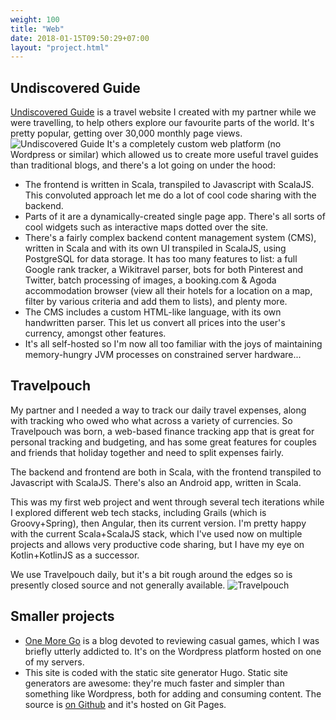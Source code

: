 ```yaml
---
weight: 100
title: "Web"
date: 2018-01-15T09:50:29+07:00
layout: "project.html"
---
```

## Undiscovered Guide
[Undiscovered Guide](https://www.undiscoveredguide.com) is a travel website I created with my partner while we were travelling, to help others explore our favourite parts of the world.  It's pretty popular, getting over 30,000 monthly page views.
![Undiscovered Guide](/Words/images/ug.JPG)
It's a completely custom web platform (no Wordpress or similar) which allowed us to create more useful travel guides than traditional blogs, and there's a lot going on under the hood:

* The frontend is written in Scala, transpiled to Javascript with ScalaJS.  This convoluted approach let me do a lot of cool code sharing with the backend.
* Parts of it are a dynamically-created single page app.  There's all sorts of cool widgets such as interactive maps dotted over the site.
* There's a fairly complex backend content management system (CMS), written in Scala and with its own UI transpiled in ScalaJS, using PostgreSQL for data storage.  It has too many features to list: a full Google rank tracker, a Wikitravel parser, bots for both Pinterest and Twitter, batch processing of images, a booking.com & Agoda accommodation browser (view all their hotels for a location on a map, filter by various criteria and add them to lists), and plenty more.
* The CMS includes a custom HTML-like language, with its own handwritten parser.  This let us convert all prices into the user's currency, amongst other features.
* It's all self-hosted so I'm now all too familiar with the joys of maintaining memory-hungry JVM processes on constrained server hardware... 

## Travelpouch
My partner and I needed a way to track our daily travel expenses, along with tracking who owed who what across a variety of currencies.  So Travelpouch was born, a web-based finance tracking app that is great for personal tracking and budgeting, and has some great features for couples and friends that holiday together and need to split expenses fairly.

The backend and frontend are both in Scala, with the frontend transpiled to Javascript with ScalaJS.  There's also an Android app, written in Scala.  

This was my first web project and went through several tech iterations while I explored different web tech stacks, including Grails (which is Groovy+Spring), then Angular, then its current version.  I'm pretty happy with the current Scala+ScalaJS stack, which I've used now on multiple projects and allows very productive code sharing, but I have my eye on Kotlin+KotlinJS as a successor.

We use Travelpouch daily, but it's a bit rough around the edges so is presently closed source and not generally available.
![Travelpouch](/Words/images/travelpouch.jpg)

## Smaller projects
* [One More Go](http://www.onemorego.net/) is a blog devoted to reviewing casual games, which I was briefly utterly addicted to.  It's on the Wordpress platform hosted on one of my servers.
* This site is coded with the static site generator Hugo.  Static site generators are awesome: they're much faster and simpler than something like Wordpress, both for adding and consuming content.  The source is [on Github](https://github.com/programmatix/Words) and it's hosted on Git Pages. 
